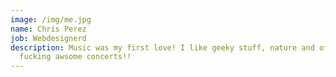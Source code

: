 ```yaml
---
image: /img/me.jpg
name: Chris Perez
job: Webdesignerd
description: Music was my first love! I like geeky stuff, nature and of course
  fucking awsome concerts!!
---
```


